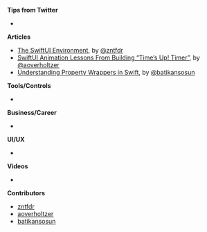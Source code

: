 **Tips from Twitter**

*

**Articles**

* [The SwiftUI Environment](https://www.fivestars.blog/articles/swiftui-environment-propagation/), by [@zntfdr](https://twitter.com/zntfdr)
* [SwiftUI Animation Lessons From Building “Time’s Up! Timer”](https://blog.overdesigned.net/posts/2021-09-29-swiftui-animation-tricks/), by [@aoverholtzer](https://twitter.com/aoverholtzer)
* [Understanding Property Wrappers in Swift](https://batikansosun.medium.com/understanding-property-wrappers-in-swift-267e3f22ea9b), by [@batikansosun](https://twitter.com/batikansosun)

**Tools/Controls**

* 

**Business/Career**

* 

**UI/UX**

* 

**Videos**

* 

**Contributors**

* [zntfdr](https://github.com/zntfdr)
* [aoverholtzer](https://github.com/aoverholtzer)
* [batikansosun](https://github.com/batikansosun)
